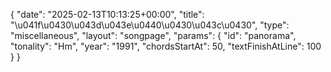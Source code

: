 {
    "date": "2025-02-13T10:13:25+00:00",
    "title": "\u041f\u0430\u043d\u043e\u0440\u0430\u043c\u0430",
    "type": "miscellaneous",
    "layout": "songpage",
    "params": {
        "id": "panorama",
        "tonality": "Hm",
        "year": "1991",
        "chordsStartAt": 50,
        "textFinishAtLine": 100
    }
}